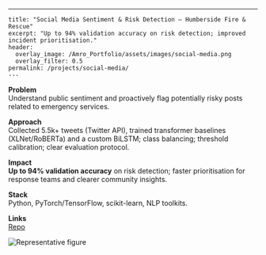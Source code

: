 ---
    title: "Social Media Sentiment & Risk Detection — Humberside Fire & Rescue"
    excerpt: "Up to 94% validation accuracy on risk detection; improved incident prioritisation."
    header:
      overlay_image: /Amro_Portfolio/assets/images/social-media.png
      overlay_filter: 0.5
    permalink: /projects/social-media/
    ---


**Problem**  
Understand public sentiment and proactively flag potentially risky posts related to emergency services.

**Approach**  
Collected 5.5k+ tweets (Twitter API), trained transformer baselines (XLNet/RoBERTa) and a custom BiLSTM; class balancing; threshold calibration; clear evaluation protocol.

**Impact**  
**Up to 94% validation accuracy** on risk detection; faster prioritisation for response teams and clearer community insights.

**Stack**  
Python, PyTorch/TensorFlow, scikit-learn, NLP toolkits.

**Links**  
[Repo](https://github.com/Amro6625/Social-Media-Analysis)

![Representative figure](/Amro_Portfolio/assets/images/social-media.png)